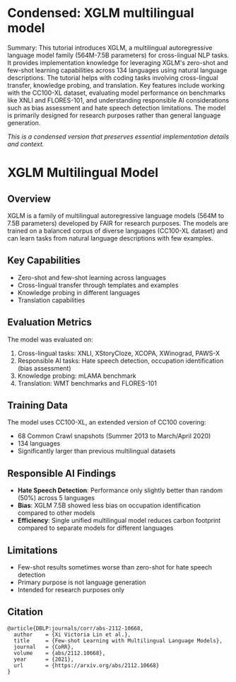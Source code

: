 # Condensed: XGLM multilingual model

Summary: This tutorial introduces XGLM, a multilingual autoregressive language model family (564M-7.5B parameters) for cross-lingual NLP tasks. It provides implementation knowledge for leveraging XGLM's zero-shot and few-shot learning capabilities across 134 languages using natural language descriptions. The tutorial helps with coding tasks involving cross-lingual transfer, knowledge probing, and translation. Key features include working with the CC100-XL dataset, evaluating model performance on benchmarks like XNLI and FLORES-101, and understanding responsible AI considerations such as bias assessment and hate speech detection limitations. The model is primarily designed for research purposes rather than general language generation.

*This is a condensed version that preserves essential implementation details and context.*

# XGLM Multilingual Model

## Overview
XGLM is a family of multilingual autoregressive language models (564M to 7.5B parameters) developed by FAIR for research purposes. The models are trained on a balanced corpus of diverse languages (CC100-XL dataset) and can learn tasks from natural language descriptions with few examples.

## Key Capabilities
- Zero-shot and few-shot learning across languages
- Cross-lingual transfer through templates and examples
- Knowledge probing in different languages
- Translation capabilities

## Evaluation Metrics
The model was evaluated on:
1. Cross-lingual tasks: XNLI, XStoryCloze, XCOPA, XWinograd, PAWS-X
2. Responsible AI tasks: Hate speech detection, occupation identification (bias assessment)
3. Knowledge probing: mLAMA benchmark
4. Translation: WMT benchmarks and FLORES-101

## Training Data
The model uses CC100-XL, an extended version of CC100 covering:
- 68 Common Crawl snapshots (Summer 2013 to March/April 2020)
- 134 languages
- Significantly larger than previous multilingual datasets

## Responsible AI Findings
- **Hate Speech Detection**: Performance only slightly better than random (50%) across 5 languages
- **Bias**: XGLM 7.5B showed less bias on occupation identification compared to other models
- **Efficiency**: Single unified multilingual model reduces carbon footprint compared to separate models for different languages

## Limitations
- Few-shot results sometimes worse than zero-shot for hate speech detection
- Primary purpose is not language generation
- Intended for research purposes only

## Citation
```
@article{DBLP:journals/corr/abs-2112-10668,
  author    = {Xi Victoria Lin et al.},
  title     = {Few-shot Learning with Multilingual Language Models},
  journal   = {CoRR},
  volume    = {abs/2112.10668},
  year      = {2021},
  url       = {https://arxiv.org/abs/2112.10668}
}
```